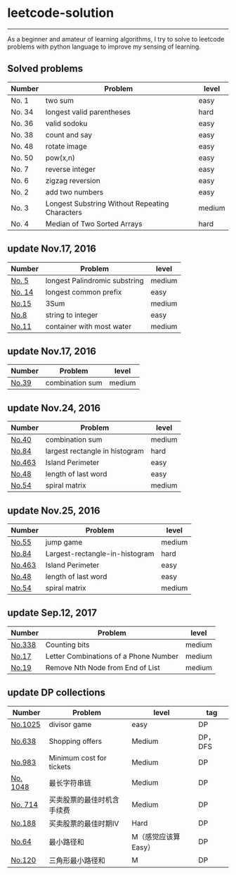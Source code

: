 # leetcode-solution
---
As a beginner and amateur of learning algorithms, I try to solve to leetcode problems with python language to improve my sensing of learning.

Solved problems
---
| Number | Problem  |level|
|--------|----------|-----|
|No. 1 | two sum | easy |
|No. 34| longest valid parentheses| hard|
|No. 36| valid sodoku| easy|
|No. 38| count and say| easy|
|No. 48| rotate image| easy|
|No. 50| pow(x,n)| easy|
|No. 7| reverse integer| easy |
|No. 6|  zigzag reversion| easy  |
|No. 2| add two numbers| easy  |
|No. 3| Longest Substring Without Repeating Characters| medium |
|No. 4| Median of Two Sorted Arrays| hard |

update Nov.17, 2016  
---
| Number | Problem  |level|
|--------|----------|-----|
|[No. 5](https://leetcode.com/problems/longest-palindromic-substring/)  |longest Palindromic substring |medium|
|[No. 14](https://leetcode.com/problems/longest-common-prefix/) |longest common prefix |easy|
|[No.15](https://leetcode.com/problems/3sum/)| 3Sum |medium|
|[No.8](https://leetcode.com/problems/string-to-integer-atoi/)|string to integer|easy|
|[No.11](https://leetcode.com/problems/container-with-most-water/)|container with most water|medium|

update Nov.17, 2016  
---
| Number | Problem  |level|
|--------|----------|-----|
|[No.39](https://leetcode.com/problems/combination-sum/)| combination sum | medium|

update Nov.24, 2016  
---
| Number | Problem  |level|
|--------|----------|-----|
|[No.40](https://leetcode.com/problems/combination-sum-ii/)| combination sum | medium|
|[No.84](https://leetcode.com/problems/largest-rectangle-in-histogram/)|largest rectangle in histogram|hard|
|[No.463](https://leetcode.com/problems/island-perimeter/)|Island Perimeter|easy|
|[No.48](https://leetcode.com/problems/length-of-last-word/)|length of last word|easy|
|[No.54](https://leetcode.com/problems/spiral-matrix/)|spiral matrix|medium|

update Nov.25, 2016  
---
| Number | Problem  |level|
|--------|----------|-----|
|[No.55](https://leetcode.com/problems/jump-game/)| jump game | medium|
|[No.84](https://leetcode.com/problems/largest-rectangle-in-histogram/)|Largest-rectangle-in-histogram|hard|
|[No.463](https://leetcode.com/problems/island-perimeter/)|Island Perimeter|easy|
|[No.48](https://leetcode.com/problems/length-of-last-word/)|length of last word|easy|
|[No.54](https://leetcode.com/problems/spiral-matrix/)|spiral matrix|medium|

update Sep.12, 2017  
---
| Number | Problem  |level|
|--------|----------|-----|
|[No.338](https://leetcode.com/problems/counting-bits/description/)| Counting bits | medium|
|[No.17](https://leetcode.com/problems/letter-combinations-of-a-phone-number/)|Letter Combinations of a Phone Number|medium|
|[No.19](https://leetcode.com/problems/remove-nth-node-from-end-of-list/description/)|Remove Nth Node from End of List|medium|

update DP collections
---
| Number | Problem  |level|tag|
|--------|----------|-----|--------|
|[No.1025](<https://leetcode.com/problems/divisor-game/>)|divisor game|easy|DP|
|[No.638](https://leetcode.com/problems/shopping-offers/)|Shopping offers|Medium|DP，DFS|
|[No.983](<https://leetcode.com/problems/minimum-cost-for-tickets/>)|Minimum cost for tickets|Medium|DP|
|[No. 1048](<https://leetcode-cn.com/problems/longest-string-chain/>)|最长字符串链|Medium|DP|
|[No. 714](https://leetcode-cn.com/problems/best-time-to-buy-and-sell-stock-with-transaction-fee/)|买卖股票的最佳时机含手续费|Medium|DP|
|[No.188](<https://leetcode-cn.com/problems/best-time-to-buy-and-sell-stock-iv/>)|买卖股票的最佳时期IV|Hard|DP|
|[No.64](<https://leetcode-cn.com/problems/minimum-path-sum/>)|最小路径和|M（感觉应该算Easy）|DP|
|[No.120](<https://leetcode-cn.com/problems/triangle/>)|三角形最小路径和|M|DP|

